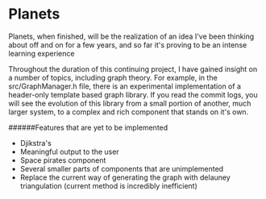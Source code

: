 # Planets
Planets, when finished, will be the realization of an idea I've been thinking about off and on for a few years, and so far it's proving to be an intense learning experience

Throughout the duration of this continuing project, I have gained insight on a number of topics, including graph theory. For example, in the src/GraphManager.h file, there is an experimental implementation of a header-only template based graph library. If you read the commit logs, you will see the evolution of this library from a small portion of another, much larger system, to a complex and rich component that stands on it's own. 

######Features that are yet to be implemented
* Djikstra's
* Meaningful output to the user
* Space pirates component
* Several smaller parts of components that are unimplemented
* Replace the current way of generating the graph with delauney triangulation (current method is incredibly inefficient)

